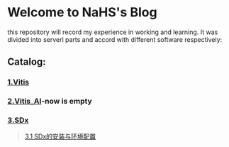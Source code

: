 # Welcome to NaHS's Blog
this repository will record my experience in working and learning. It was divided into serverl parts and accord with different software respectively:

## Catalog:
### [1.Vitis](https://github.com/NaHS031/NaHSBlog/tree/main/Vitis)
### [2.Vitis_AI](https://github.com/NaHS031/NaHSBlog/tree/main/Vitis_AI)-now is empty
### [3.SDx](https://github.com/NaHS031/NaHSBlog/blob/main/SDx)
> [3.1 SDx的安装与环境配置](https://github.com/NaHS031/NaHSBlog/blob/main/SDx/1.SDx_Installation_and_Environment_Config.md)
